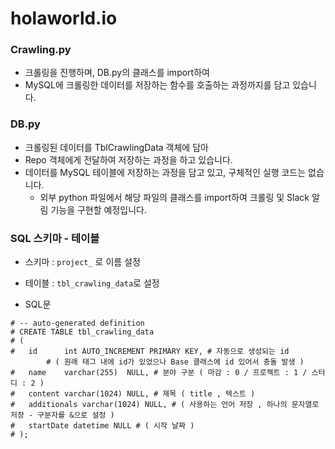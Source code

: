 # holaworld.io

### Crawling.py
- 크롤링을 진행하며, DB.py의 클래스를 import하여
- MySQL에 크롤링한 데이터를 저장하는 함수를 호출하는 과정까지를 담고 있습니다.

### DB.py
- 크롤링된 데이터를 TblCrawlingData 객체에 담아
- Repo 객체에게 전달하여 저장하는 과정을 하고 있습니다. 
- 데이터를 MySQL 테이블에 저장하는 과정을 담고 있고, 구체적인 실행 코드는 없습니다.
  - 외부 python 파일에서 해당 파일의 클래스를 import하여 크롤링 및 Slack 알림 기능을 구현할 예정입니다.

### SQL 스키마 - 테이블
- 스키마 : `project_` 로 이름 설정
- 테이블 : `tbl_crawling_data`로 설정

- SQL문
```
# -- auto-generated definition
# CREATE TABLE tbl_crawling_data
# (
#   id      int AUTO_INCREMENT PRIMARY KEY, # 자동으로 생성되는 id 
        # ( 원래 태그 내에 id가 있었으나 Base 클래스에 id 있어서 충돌 발생 )
#   name    varchar(255)  NULL, # 분야 구분 ( 마감 : 0 / 프로젝트 : 1 / 스터디 : 2 ) 
#   content varchar(1024) NULL, # 제목 ( title , 텍스트 )
#   additionals varchar(1024) NULL, # ( 사용하는 언어 저장 , 하나의 문자열로 저장 - 구분자를 &으로 설정 )
#   startDate datetime NULL # ( 시작 날짜 )
# );
```
